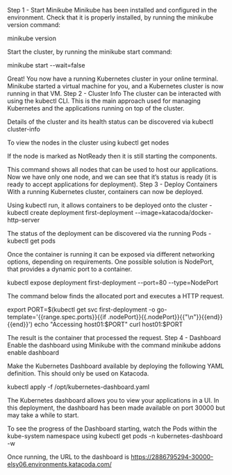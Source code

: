 Step 1 - Start Minikube
Minikube has been installed and configured in the environment. Check that it is properly installed, by running the minikube version command:

minikube version

Start the cluster, by running the minikube start command:

minikube start --wait=false

Great! You now have a running Kubernetes cluster in your online terminal. Minikube started a virtual machine for you, and a Kubernetes cluster is now running in that VM.
Step 2 - Cluster Info
The cluster can be interacted with using the kubectl CLI. This is the main approach used for managing Kubernetes and the applications running on top of the cluster.

Details of the cluster and its health status can be discovered via kubectl cluster-info

To view the nodes in the cluster using kubectl get nodes

If the node is marked as NotReady then it is still starting the components.

This command shows all nodes that can be used to host our applications. Now we have only one node, and we can see that it’s status is ready (it is ready to accept applications for deployment).
Step 3 - Deploy Containers
With a running Kubernetes cluster, containers can now be deployed.

Using kubectl run, it allows containers to be deployed onto the cluster - kubectl create deployment first-deployment --image=katacoda/docker-http-server

The status of the deployment can be discovered via the running Pods - kubectl get pods

Once the container is running it can be exposed via different networking options, depending on requirements. One possible solution is NodePort, that provides a dynamic port to a container.

kubectl expose deployment first-deployment --port=80 --type=NodePort

The command below finds the allocated port and executes a HTTP request.

export PORT=$(kubectl get svc first-deployment -o go-template='{{range.spec.ports}}{{if .nodePort}}{{.nodePort}}{{"\n"}}{{end}}{{end}}')
echo "Accessing host01:$PORT"
curl host01:$PORT

The result is the container that processed the request.
Step 4 - Dashboard
Enable the dashboard using Minikube with the command minikube addons enable dashboard

Make the Kubernetes Dashboard available by deploying the following YAML definition. This should only be used on Katacoda.

kubectl apply -f /opt/kubernetes-dashboard.yaml

The Kubernetes dashboard allows you to view your applications in a UI. In this deployment, the dashboard has been made available on port 30000 but may take a while to start.

To see the progress of the Dashboard starting, watch the Pods within the kube-system namespace using kubectl get pods -n kubernetes-dashboard -w

Once running, the URL to the dashboard is https://2886795294-30000-elsy06.environments.katacoda.com/

